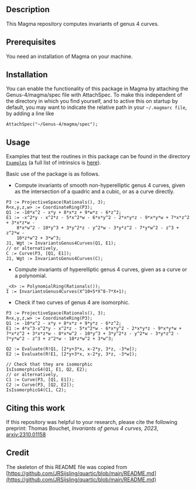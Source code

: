 Description
--

This Magma repository computes invariants of genus 4 curves.
 
Prerequisites
--

You need an installation of Magma on your machine.

Installation
--

You can enable the functionality of this package in Magma by attaching the Genus-4/magma/spec file with AttachSpec. To make this independent of the directory in which you find yourself, and to active this on startup by default, you may want to indicate the relative path in your `~/.magmarc file`, by adding a line like
```
AttachSpec("~/Genus-4/magma/spec");
```

Usage
--

Examples that test the routines in this package can be found in the directory
[`Examples`](Examples) (a full list of intrinsics is [here](intrinsics.md)).

Basic use of the package is as follows.

* Compute invariants of smooth non-hyperelliptic genus 4 curves, given as the intersection of a quadric and a cubic, or as a curve directly.

```
P3 := ProjectiveSpace(Rationals(), 3);
R<x,y,z,w> := CoordinateRing(P3);
Q1 := -10*x^2 - x*y + 8*x*z + 9*w*z - 6*z^2;
E1 := -x^2*y - x^2*z - 5*x^2*w - 6*x*y^2 - 2*x*y*z - 9*x*y*w + 7*x*z^2 + 3*x*z*w -
    8*x*w^2 - 10*y^3 + 3*y^2*z - y^2*w - 3*y*z^2 - 7*y*w^2 - z^3 + z^2*w -
    10*z*w^2 + 3*w^3;
J1, Wgt := InvariantsGenus4Curves(Q1, E1);
// or alternatively, 
C := Curve(P3, [Q1, E1]);
J1, Wgt := InvariantsGenus4Curves(C);
```

* Compute invariants of hyperelliptic genus 4 curves, given as a curve or a polynomial.
```
_<X> := PolynomialRing(Rationals());   
I := InvariantsGenus4Curves(X^10+5*X^8-7*X+1);
```

* Check if two curves of genus 4 are isomorphic.
```
P3 := ProjectiveSpace(Rationals(), 3);
R<x,y,z,w> := CoordinateRing(P3);
Q1 := -10*x^2 - x*y + 8*x*z + 9*y*z - 6*z^2;
E1 := 4*x^3-x^2*y - x^2*z - 5*x^2*w - 6*x*y^2 - 2*x*y*z - 9*x*y*w + 7*x*z^2 + 3*x*z*w - 8*x*w^2 - 10*y^3 + 3*y^2*z - y^2*w - 3*y*z^2 - 7*y*w^2 - z^3 + z^2*w - 10*z*w^2 + 3*w^3;

Q2 := Evaluate(R!Q1, [2*y+3*x, x-2*y, 3*z, -3*w]);
E2 := Evaluate(R!E1, [2*y+3*x, x-2*y, 3*z, -3*w]);

// Check that they are isomorphic
IsIsomorphicG4(Q1, E1, Q2, E2);
// or alternatively,
C1 := Curve(P3, [Q1, E1]);
C2 := Curve(P3, [Q2, E2]);
IsIsomorphicG4(C1, C2);
```
Citing this work
--

If this repository was helpful to your research, please cite the following preprint:
Thomas Bouchet, _Invariants of genus 4 curves, 2023_, [arxiv:2310.01158](https://arxiv.org/abs/2310.01158)

Credit
--
The skeleton of this README file was copied from [https://github.com/JRSijsling/quartic/blob/main/README.md](https://github.com/JRSijsling/quartic/blob/main/README.md)
